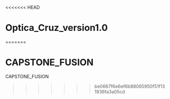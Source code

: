<<<<<<< HEAD
# Optica_Cruz_version1.0
=======
# CAPSTONE_FUSION
CAPSTONE_FUSION
>>>>>>> be0667f6e6ef6b88065950f51f131936fa3a05cd
